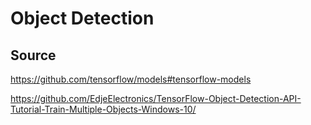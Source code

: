 Object Detection
=============



Source
-------------
<https://github.com/tensorflow/models#tensorflow-models>

<https://github.com/EdjeElectronics/TensorFlow-Object-Detection-API-Tutorial-Train-Multiple-Objects-Windows-10/>
